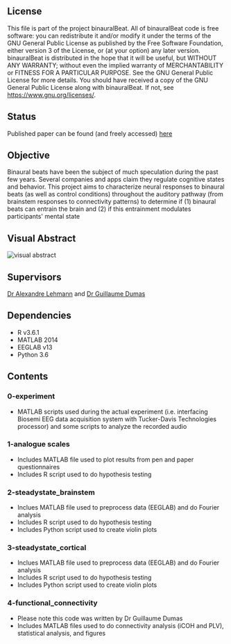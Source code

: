 ## License
This file is part of the project binauralBeat. All of binauralBeat code is free software: you can redistribute it and/or modify it under the terms of the GNU General Public License as published by the Free Software Foundation, either version 3 of the License, or (at your option) any later version. binauralBeat is distributed in the hope that it will be useful, but WITHOUT ANY WARRANTY; without even the implied warranty of MERCHANTABILITY or FITNESS FOR A PARTICULAR PURPOSE. See the GNU General Public License for more details. You should have received a copy of the GNU General Public License along with binauralBeat. If not, see https://www.gnu.org/licenses/.

## Status
Published paper can be found (and freely accessed) [here](https://doi.org/10.1523/ENEURO.0232-19.2020)

## Objective
Binaural beats have been the subject of much speculation during the past few years. Several companies and apps claim they regulate cognitive states and behavior. This project aims to characterize neural responses to binaural beats (as well as control conditions) throughout the auditory pathway (from brainstem responses to connectivity patterns) to determine if (1) binaural beats can entrain the brain and (2) if this entrainment modulates participants' mental state

## Visual Abstract
![visual abstract](https://github.com/neurohazardous/binauralBeats/blob/master/visual_abstract.png)

## Supervisors
[Dr Alexandre Lehmann](https://www.mcgill.ca/ent/about-us/people/faculty/dr-alexandre-lehmann) and [Dr Guillaume Dumas](https://www.extrospection.eu/)

## Dependencies
* R v3.6.1
* MATLAB 2014
* EEGLAB v13
* Python 3.6

## Contents 
### 0-experiment
* MATLAB scripts used during the actual experiment (i.e. interfacing Biosemi EEG data acquisition system with Tucker-Davis Technologies processor) and some scripts to analyze the recorded audio

### 1-analogue scales
* Includes MATLAB file used to plot results from pen and paper questionnaires
* Includes R script used to do hypothesis testing

### 2-steadystate_brainstem
* Inclues MATLAB file used to preprocess data (EEGLAB) and do Fourier analysis 
* Includes R script used to do hypothesis testing
* Includes Python script used to create violin plots

### 3-steadystate_cortical
* Inclues MATLAB file used to preprocess data (EEGLAB) and do Fourier analysis
* Includes R script used to do hypothesis testing
* Includes Python script used to create violin plots

### 4-functional_connectivity
* Please note this code was written by Dr Guillaume Dumas
* Includes MATLAB files used to do connectivity analysis (iCOH and PLV), statistical analysis, and figures
